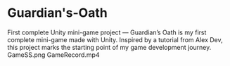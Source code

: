 # Guardian's-Oath
First complete Unity mini-game project — Guardian’s Oath is my first complete mini-game made with Unity. Inspired by a tutorial from Alex Dev, this project marks the starting point of my game development journey.
GameSS.png
GameRecord.mp4
